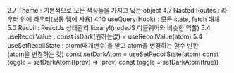 2.7 Theme : 기본적으로 모든 색상들을 가지고 있는 object
4.7 Nasted Routes : 라우터 안에 라우터(보통 탭에 사용)
4.10 useQuery(Hook) : 모든 state, fetch 대체
5.0 Recoil : ReactJs 상태관리 library!(nodeJS 미들웨어와 비슷한 역할)
5.4 useRecoilValue : const isDark(원하는값) = useRecoilValue(atom)
5.4 useSetRecoilState : atom(매개변수)을 받고 atom을 변경하는 함수 반환  
                        (atom을 변경하는 것)
                        const setDarkAtom = useSetRecoilState(atom)
                        const toggle = setDarkAtom((prev) => !prev)
                        const toggle = setDarkAtom(true))